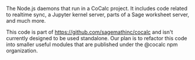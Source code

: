 The Node.js daemons that run in a CoCalc project. It includes code related to realtime sync, a Jupyter kernel server, parts of a Sage worksheet server, and much more.

This code is part of https://github.com/sagemathinc/cocalc and isn't currently designed to be used standalone. Our plan is to refactor this code into smaller useful modules that are published under the @cocalc npm organization.
